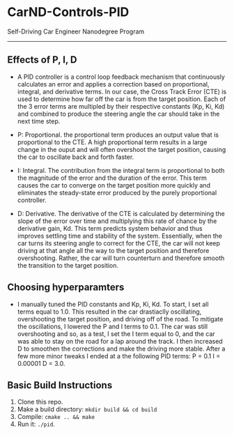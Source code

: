 # CarND-Controls-PID
Self-Driving Car Engineer Nanodegree Program

---

## Effects of P, I, D
- A PID controller is a control loop feedback mechanism that continuously calculates an error and applies a correction based on proportional, integral, and derivative terms. In our case, the Cross Track Error (CTE) is used to determine how far off the car is from the target position. Each of the 3 error terms are multipled by their respective constants (Kp, Ki, Kd) and combined to produce the steering angle the car should take in the next time step. 

- P: Proportional. the proportional term produces an output value that is proportional to the CTE. A high proportional term results in a large change in the ouput and will often overshoot the target position, causing the car to oscillate back and forth faster.

- I: Integral. The contribution from the integral term is proportional to both the magnitude of the error and the duration of the error. This term causes the car to converge on the target position more quickly and eliminates the steady-state error produced by the purely proportional controller. 

- D: Derivative. The derivative of the CTE is calculated by determining the slope of the error over time and multiplying this rate of chance by the derivative gain, Kd. This term predicts system behavior and thus improves settling time and stability of the system. Essentially, when the car turns its steering angle to correct for the CTE, the car will not keep driving at that angle all the way to the target position and therefore overshooting. Rather, the car will turn counterturn and therefore smooth the transition to the target position. 

## Choosing hyperparamters
- I manually tuned the PID constants and Kp, Ki, Kd. To start, I set all terms equal to 1.0. This resulted in the car drastiaclly oscillating, overshooting the target position, and driving off of the road. To mitigate the oscillations, I lowered the P and I terms to 0.1. The car was still overshooting and so, as a test, I set the I term equal to 0, and the car was able to stay on the road for a lap around the track. I then increased D to smoothen the corrections and make the driving more stable. After a few more minor tweaks I ended at a the following PID terms: P = 0.1 I = 0.00001 D = 3.0.


## Basic Build Instructions

1. Clone this repo.
2. Make a build directory: `mkdir build && cd build`
3. Compile: `cmake .. && make`
4. Run it: `./pid`. 

